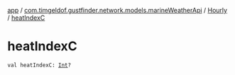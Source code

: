 [app](../../index.md) / [com.timgeldof.gustfinder.network.models.marineWeatherApi](../index.md) / [Hourly](index.md) / [heatIndexC](./heat-index-c.md)

# heatIndexC

`val heatIndexC: `[`Int`](https://kotlinlang.org/api/latest/jvm/stdlib/kotlin/-int/index.html)`?`